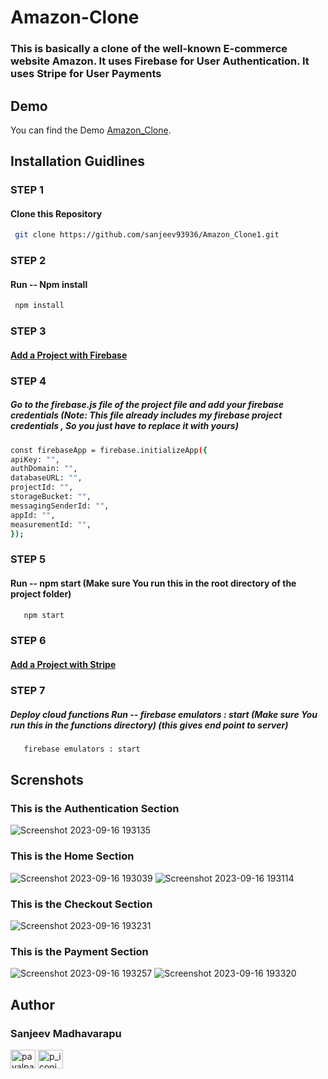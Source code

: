# Amazon-Clone

### This is basically a clone of the well-known E-commerce website Amazon. It uses Firebase for User Authentication. It uses Stripe for User Payments


## Demo

You can find the Demo [Amazon_Clone](https://fir-e4689.web.app/).


## Installation Guidlines

### STEP 1
#### Clone this Repository
 ```sh
  git clone https://github.com/sanjeev93936/Amazon_Clone1.git
  ```
### STEP 2
 #### Run -- Npm install
  ```sh
   npm install
   ```
### STEP 3
 #### [Add a Project with Firebase](https://console.firebase.google.com/u/0/)
 
### STEP 4
##### Go to the firebase.js file of the project file and add your firebase credentials (Note: This file already includes my firebase project credentials , So you just have to replace it with yours)

 ```sh
 const firebaseApp = firebase.initializeApp({
 apiKey: "",
 authDomain: "",
 databaseURL: "",
 projectId: "",
 storageBucket: "",
 messagingSenderId: "",
 appId: "",
 measurementId: "",
});
```
### STEP 5
#### Run -- npm start  (Make sure You run this in the root directory of the project folder)
  
```sh
   npm start
   ```

### STEP 6
 #### [Add a Project with Stripe](https://stripe.com/en-in)
 
### STEP 7
##### Deploy cloud functions Run -- firebase emulators : start (Make sure You run this in the functions directory) (this gives end point to server)

```sh
   firebase emulators : start
   ```

## Screnshots

### This is the Authentication Section
![Screenshot 2023-09-16 193135](https://github.com/sanjeev93936/Amazon_Clone1/assets/108318474/22df3e83-ef5b-4ab7-926c-91bd23322b7b)
### This is the Home Section
![Screenshot 2023-09-16 193039](https://github.com/sanjeev93936/Amazon_Clone1/assets/108318474/4838816c-0d14-4476-b4b2-41e0814284b1)
![Screenshot 2023-09-16 193114](https://github.com/sanjeev93936/Amazon_Clone1/assets/108318474/3e297633-5264-454c-a384-96c2d1ef2b79)
### This is the Checkout Section
![Screenshot 2023-09-16 193231](https://github.com/sanjeev93936/Amazon_Clone1/assets/108318474/1670b609-0e3e-4eb3-9cf2-d812358f8f40)
### This is the Payment Section
![Screenshot 2023-09-16 193257](https://github.com/sanjeev93936/Amazon_Clone1/assets/108318474/b22be56e-f180-4ca5-b4bd-28d022bc5489)
![Screenshot 2023-09-16 193320](https://github.com/sanjeev93936/Amazon_Clone1/assets/108318474/47174cb9-7b80-46d9-bdd6-ab3b0aa16b52)

## Author

### Sanjeev Madhavarapu

<a href="https://linkedin.com/in/sanjeev-madhavarapu-92a389237/" target="blank"><img align="center" src="https://cdn.jsdelivr.net/npm/simple-icons@3.0.1/icons/linkedin.svg" alt="payalpatra105" height="30" width="40" /></a>
<a href="https://instagram.com/
sanjeev_madhavarapu" target="blank"><img align="center" src="https://cdn.jsdelivr.net/npm/simple-icons@3.0.1/icons/instagram.svg" alt="p_iconic_" height="30" width="40" /></a>
